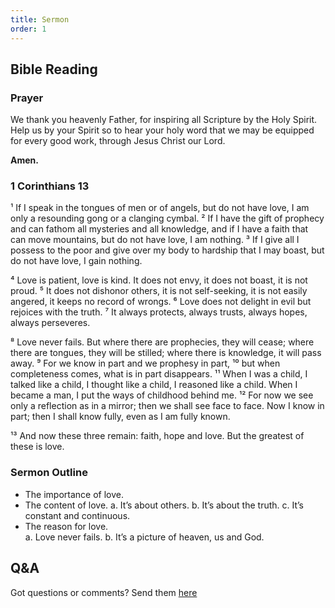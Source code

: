 ```yaml
---
title: Sermon 
order: 1
---
```


## Bible Reading

### Prayer
We thank you heavenly Father, for inspiring all Scripture by the Holy Spirit. Help us by your Spirit so to hear your holy word that we may be equipped for every good work, through Jesus Christ our Lord.  

**Amen.**


### 1 Corinthians 13

¹ If I speak in the tongues of men or of angels, but do not have love, I am only a resounding gong or a clanging cymbal. ² If I have the gift of prophecy and can fathom all mysteries and all knowledge, and if I have a faith that can move mountains, but do not have love, I am nothing. ³ If I give all I possess to the poor and give over my body to hardship that I may boast, but do not have love, I gain nothing.

⁴ Love is patient, love is kind. It does not envy, it does not boast, it is not proud. ⁵ It does not dishonor others, it is not self-seeking, it is not easily angered, it keeps no record of wrongs. ⁶ Love does not delight in evil but rejoices with the truth. ⁷ It always protects, always trusts, always hopes, always perseveres.

⁸ Love never fails. But where there are prophecies, they will cease; where there are tongues, they will be stilled; where there is knowledge, it will pass away. ⁹ For we know in part and we prophesy in part, ¹⁰ but when completeness comes, what is in part disappears. ¹¹ When I was a child, I talked like a child, I thought like a child, I reasoned like a child. When I became a man, I put the ways of childhood behind me. ¹² For now we see only a reflection as in a mirror; then we shall see face to face. Now I know in part; then I shall know fully, even as I am fully known.

¹³ And now these three remain: faith, hope and love. But the greatest of these is love.


### Sermon Outline
-  The importance of love.
-  The content of love. 
    a.  It’s about others.
    b.  It’s about the truth. 
    c.  It’s constant and continuous. 
-  The reason for love.       
    a.  Love never fails. 
    b.  It’s a picture of heaven, us and God. 
 

## Q&A
Got questions or comments? Send them [here](https://tinyurl.com/SGHACQuestionsAnswers)
